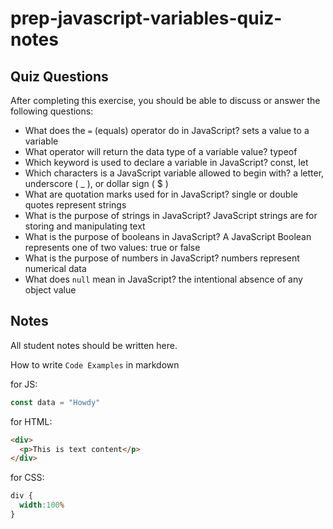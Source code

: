 # prep-javascript-variables-quiz-notes

## Quiz Questions

After completing this exercise, you should be able to discuss or answer the following questions:

- What does the `=` (equals) operator do in JavaScript?
sets a value to a variable
- What operator will return the data type of a variable value?
typeof
- Which keyword is used to declare a variable in JavaScript?
const, let
- Which characters is a JavaScript variable allowed to begin with?
a letter, underscore ( _ ), or dollar sign ( $ )
- What are quotation marks used for in JavaScript?
single or double quotes represent strings
- What is the purpose of strings in JavaScript?
JavaScript strings are for storing and manipulating text
- What is the purpose of booleans in JavaScript?
A JavaScript Boolean represents one of two values: true or false
- What is the purpose of numbers in JavaScript?
numbers represent numerical data
- What does `null` mean in JavaScript?
the intentional absence of any object value
## Notes

All student notes should be written here.


How to write `Code Examples` in markdown

for JS:
```javascript
const data = "Howdy"
```

for HTML:
```html
<div>
  <p>This is text content</p>
</div>
```

for CSS:
```css
div {
  width:100%
}
```

